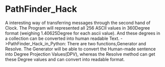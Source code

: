 # PathFinder_Hack
A interesting way of transferring messages through the second hand of Clock. 
The Program will represented all 256 ASCII values in 360Degree format (weighing 1.40625Degree for each ascii value).
And these degrees in a collection can be converted into human readable Text.
->PathFinder_Hack_in_Python:
  There are two functions,Generator and Resolve. The Generator will be able to convert the Human-made sentence into Degree 
  Projection Values(DPV), whereas the Resolve method can get these Degree values and can convert into readable format.   
